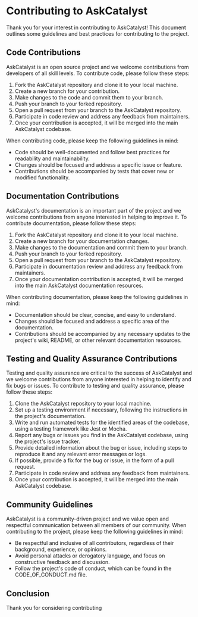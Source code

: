 # Contributing to AskCatalyst

Thank you for your interest in contributing to AskCatalyst! This document outlines some guidelines and best practices for contributing to the project.

## Code Contributions

AskCatalyst is an open source project and we welcome contributions from developers of all skill levels. To contribute code, please follow these steps:

1. Fork the AskCatalyst repository and clone it to your local machine.
2. Create a new branch for your contribution.
3. Make changes to the code and commit them to your branch.
4. Push your branch to your forked repository.
5. Open a pull request from your branch to the AskCatalyst repository.
6. Participate in code review and address any feedback from maintainers.
7. Once your contribution is accepted, it will be merged into the main AskCatalyst codebase.

When contributing code, please keep the following guidelines in mind:

- Code should be well-documented and follow best practices for readability and maintainability.
- Changes should be focused and address a specific issue or feature.
- Contributions should be accompanied by tests that cover new or modified functionality.

## Documentation Contributions

AskCatalyst's documentation is an important part of the project and we welcome contributions from anyone interested in helping to improve it. To contribute documentation, please follow these steps:

1. Fork the AskCatalyst repository and clone it to your local machine.
2. Create a new branch for your documentation changes.
3. Make changes to the documentation and commit them to your branch.
4. Push your branch to your forked repository.
5. Open a pull request from your branch to the AskCatalyst repository.
6. Participate in documentation review and address any feedback from maintainers.
7. Once your documentation contribution is accepted, it will be merged into the main AskCatalyst documentation resources.

When contributing documentation, please keep the following guidelines in mind:

- Documentation should be clear, concise, and easy to understand.
- Changes should be focused and address a specific area of the documentation.
- Contributions should be accompanied by any necessary updates to the project's wiki, README, or other relevant documentation resources.

## Testing and Quality Assurance Contributions

Testing and quality assurance are critical to the success of AskCatalyst and we welcome contributions from anyone interested in helping to identify and fix bugs or issues. To contribute to testing and quality assurance, please follow these steps:

1. Clone the AskCatalyst repository to your local machine.
2. Set up a testing environment if necessary, following the instructions in the project's documentation.
3. Write and run automated tests for the identified areas of the codebase, using a testing framework like Jest or Mocha.
4. Report any bugs or issues you find in the AskCatalyst codebase, using the project's issue tracker.
5. Provide detailed information about the bug or issue, including steps to reproduce it and any relevant error messages or logs.
6. If possible, provide a fix for the bug or issue, in the form of a pull request.
7. Participate in code review and address any feedback from maintainers.
8. Once your contribution is accepted, it will be merged into the main AskCatalyst codebase.

## Community Guidelines

AskCatalyst is a community-driven project and we value open and respectful communication between all members of our community. When contributing to the project, please keep the following guidelines in mind:

- Be respectful and inclusive of all contributors, regardless of their background, experience, or opinions.
- Avoid personal attacks or derogatory language, and focus on constructive feedback and discussion.
- Follow the project's code of conduct, which can be found in the CODE_OF_CONDUCT.md file.

## Conclusion

Thank you for considering contributing
